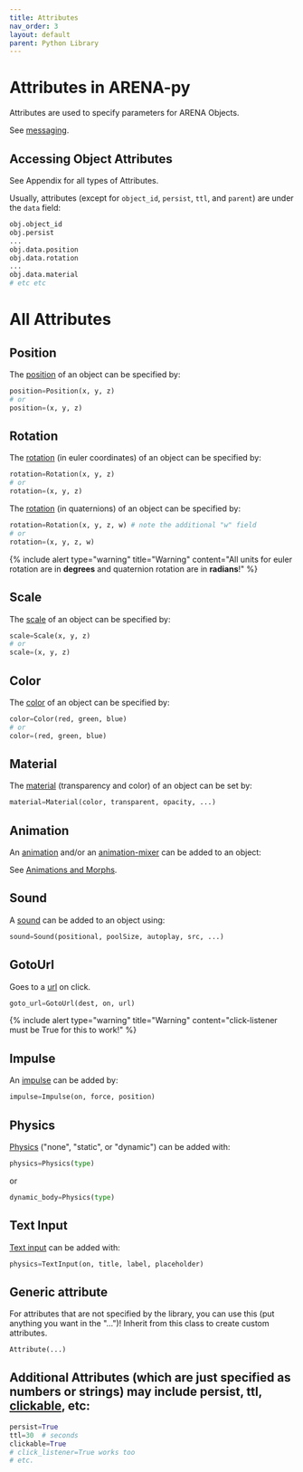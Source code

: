 ```yaml
---
title: Attributes
nav_order: 3
layout: default
parent: Python Library
---
```


# Attributes in ARENA-py

Attributes are used to specify parameters for ARENA Objects.

See [messaging](/content/messaging/examples.html).

## Accessing Object Attributes
See Appendix for all types of Attributes.

Usually, attributes (except for `object_id`, `persist`, `ttl`, and `parent`) are under the `data` field:
```python
obj.object_id
obj.persist
...
obj.data.position
obj.data.rotation
...
obj.data.material
# etc etc
```

# All Attributes
## Position
The [position] of an object can be specified by:
```python
position=Position(x, y, z)
# or
position=(x, y, z)
```

## Rotation
The [rotation] (in euler coordinates) of an object can be specified by:
```python
rotation=Rotation(x, y, z)
# or
rotation=(x, y, z)
```

The [rotation] (in quaternions) of an object can be specified by:
```python
rotation=Rotation(x, y, z, w) # note the additional "w" field
# or
rotation=(x, y, z, w)
```
{% include alert type="warning" title="Warning" content="All units for euler rotation are in **degrees** and quaternion rotation are in **radians**!" %}

## Scale
The [scale] of an object can be specified by:
```python
scale=Scale(x, y, z)
# or
scale=(x, y, z)
```

## Color
The [color] of an object can be specified by:
```python
color=Color(red, green, blue)
# or
color=(red, green, blue)
```

## Material
The [material] (transparency and color) of an object can be set by:
```python
material=Material(color, transparent, opacity, ...)
```


## Animation
An [animation] and/or an [animation-mixer] can be added to an object:

See [Animations and Morphs](animations.md).

## Sound
A [sound] can be added to an object using:
```python
sound=Sound(positional, poolSize, autoplay, src, ...)
```

## GotoUrl
Goes to a [url] on click.
```python
goto_url=GotoUrl(dest, on, url)
```
{% include alert type="warning" title="Warning" content="click-listener must be True for this to work!" %}

## Impulse
An [impulse] can be added by:
```python
impulse=Impulse(on, force, position)
```

## Physics
[Physics] ("none", "static", or "dynamic") can be added with:
```python
physics=Physics(type)
```
or
```python
dynamic_body=Physics(type)
```

## Text Input
[Text input] can be added with:
```python
physics=TextInput(on, title, label, placeholder)
```

## Generic attribute
For attributes that are not specified by the library, you can use this (put anything you want in the "...")! Inherit from this class to create custom attributes.
```python
Attribute(...)
```

## Additional Attributes (which are just specified as numbers or strings) may include persist, ttl, [clickable], etc:
```python
persist=True
ttl=30  # seconds
clickable=True
# click_listener=True works too
# etc.
```


[animation]: https://github.com/conix-center/ARENA-py/blob/master/examples/attributes/animation.py
[animation-mixer]: https://github.com/conix-center/ARENA-py/blob/master/examples/attributes/animation_mixer.py
[color]: https://github.com/conix-center/ARENA-py/blob/master/examples/attributes/color.py
[clickable]: https://github.com/conix-center/ARENA-py/blob/master/examples/attributes/clickable.py
[url]: https://github.com/conix-center/ARENA-py/blob/master/examples/attributes/goto_url.py
[material]: https://github.com/conix-center/ARENA-py/blob/master/examples/attributes/material.py
[morph]: https://github.com/conix-center/ARENA-py/blob/master/examples/attributes/morph.py
[physics]: https://github.com/conix-center/ARENA-py/blob/master/examples/attributes/physics_impulse.py
[impulse]: https://github.com/conix-center/ARENA-py/blob/master/examples/attributes/physics_impulse.py
[position]: https://github.com/conix-center/ARENA-py/blob/master/examples/attributes/position.py
[rotation]: https://github.com/conix-center/ARENA-py/blob/master/examples/attributes/rotation.py
[scale]: https://github.com/conix-center/ARENA-py/blob/master/examples/attributes/scale.py
[sound]: https://github.com/conix-center/ARENA-py/blob/master/examples/attributes/sound.py
[text input]: https://github.com/conix-center/ARENA-py/blob/master/examples/attributes/text_input.py
